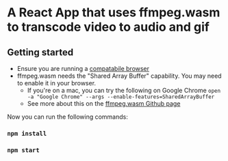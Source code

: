 # A React App that uses ffmpeg.wasm to transcode video to audio and gif

## Getting started

- Ensure you are running a [compatabile browser](https://webassembly.org/roadmap/)
- ffmpeg.wasm needs the "Shared Array Buffer" capability. You may need to enable it in your browser.
  - If you're on a mac, you can try the following on Google Chrome `open -a "Google Chrome" --args --enable-features=SharedArrayBuffer`
  - See more about this on the [ffmpeg.wasm Github page](https://github.com/ffmpegwasm/ffmpeg.wasm)

Now you can run the following commands:

### `npm install`

### `npm start`
